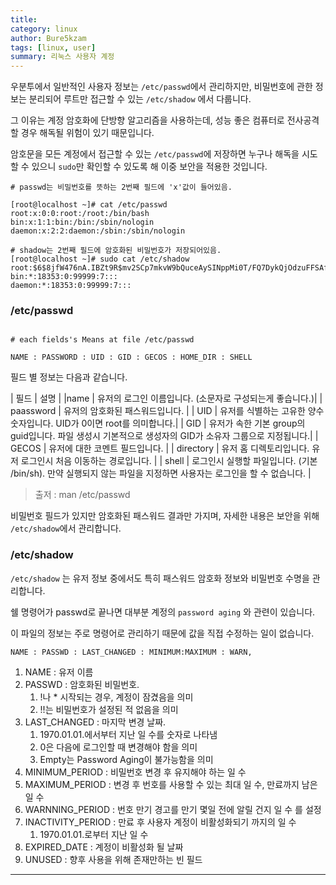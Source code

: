 ```yaml
---
title: 
category: linux
author: Bure5kzam
tags: [linux, user]
summary: 리눅스 사용자 계정 
---
```


우분투에서 일반적인 사용자 정보는 `/etc/passwd`에서 관리하지만, 비밀번호에 관한 정보는 분리되어 루트만 접근할 수 있는 `/etc/shadow` 에서 다룹니다.

그 이유는 계정 암호화에 단방향 알고리즘을 사용하는데, 성능 좋은 컴퓨터로 전사공격할 경우 해독될 위험이 있기 때문입니다.

암호문을 모든 계정에서 접근할 수 있는 `/etc/passwd`에 저장하면 누구나 해독을 시도할 수 있으니 `sudo`만 확인할 수 있도록 해 이중 보안을 적용한 것입니다.

```console
# passwd는 비밀번호를 뜻하는 2번째 필드에 'x'값이 들어있음.

[root@localhost ~]# cat /etc/passwd
root:x:0:0:root:/root:/bin/bash
bin:x:1:1:bin:/bin:/sbin/nologin
daemon:x:2:2:daemon:/sbin:/sbin/nologin

# shadow는 2번째 필드에 암호화된 비밀번호가 저장되어있음.
[root@localhost ~]# sudo cat /etc/shadow
root:$6$8jfW476nA.IBZt9R$mv2SCp7mkvW9bQuceAySINppMi0T/FQ7DykQjOdzuFFSAfKiU6ViUx1eiE.b4i3klWm/pgpM9HvSOhLIfxAlv.::0:99999:7:::
bin:*:18353:0:99999:7:::
daemon:*:18353:0:99999:7:::
```

### /etc/passwd

```console

# each fields's Means at file /etc/passwd

NAME : PASSWORD : UID : GID : GECOS : HOME_DIR : SHELL
```

 필드 별 정보는 다음과 같습니다.

| 필드 | 설명 |
|name | 유저의 로그인 이름입니다. (소문자로 구성되는게 좋습니다.)|
| paassword | 유저의 암호화된 패스워드입니다. |
| UID | 유저를 식별하는 고유한 양수 숫자입니다. UID가 0이면 root를 의미합니다.|
| GID | 유저가 속한 기본 group의 guid입니다. 파일 생성시 기본적으로 생성자의 GID가 소유자 그룹으로 지정됩니다.|
| GECOS | 유저에 대한 코멘트 필드입니다. |
| directory | 유저 홈 디렉토리입니다. 유저 로그인시 처음 이동하는 경로입니다. |
| shell | 로그인시 실행할 파일입니다. (기본 /bin/sh). 만약 실행되지 않는 파일을 지정하면 사용자는 로그인을 할 수 없습니다. |

> 출저 : man /etc/passwd

비밀번호 필드가 있지만 암호화된 패스워드 결과만 가지며, 자세한 내용은 보안을 위해 `/etc/shadow`에서 관리합니다.

### /etc/shadow

`/etc/shadow` 는 유저 정보 중에서도 특히 패스워드 암호화 정보와 비밀번호 수명을 관리합니다.

쉘 명령어가 passwd로 끝나면 대부분 계정의 `password aging` 와 관련이 있습니다.

이 파일의 정보는 주로 명령어로 관리하기 때문에 값을 직접 수정하는 일이 없습니다.


```console
NAME : PASSWD : LAST_CHANGED : MINIMUM:MAXIMUM : WARN, 
```

1. NAME : 유저 이름
2. PASSWD : 암호화된 비밀번호.
   1. !나 * 시작되는 경우, 계정이 잠겼음을 의미
   2. !!는 비밀번호가 설정된 적 없음을 의미
3. LAST_CHANGED : 마지막 변경 날짜.
   1. 1970.01.01.에서부터 지난 일 수를 숫자로 나타냄
   2. 0은 다음에 로그인할 때 변경해야 함을 의미
   3. Empty는 Password Aging이 불가능함을 의미
4. MINIMUM_PERIOD : 비밀번호 변경 후 유지해야 하는 일 수
5. MAXIMUM_PERIOD : 변경 후 번호를 사용할 수 있는 최대 일 수, 만료까지 남은 일 수
6. WARNNING_PERIOD : 번호 만기 경고를 만기 몇일 전에 알릴 건지 일 수 를 설정
7. INACTIVITY_PERIOD : 만료 후 사용자 계정이 비활성화되기 까지의 일 수
   1. 1970.01.01.로부터 지난 일 수
8. EXPIRED_DATE : 계정이 비활성화 될 날짜
9. UNUSED : 향후 사용을 위해 존재만하는 빈 필드

---